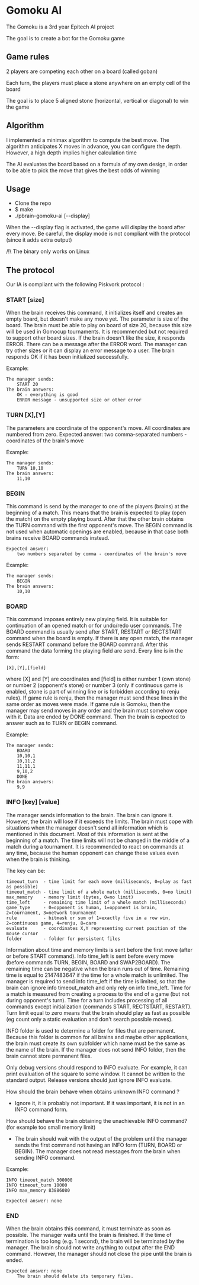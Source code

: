 # Gomoku AI

The Gomoku is a 3rd year Epitech AI project

The goal is to create a bot for the Gomoku game

## Game rules

2 players are competing each other on a board (called goban)

Each turn, the players must place a stone anywhere on an empty cell of the board

The goal is to place 5 aligned stone (horizontal, vertical or diagonal) to win the game

## Algorithm

I implemented a minimax algorithm to compute the best move.
The algorithm anticipates X moves in advance, you can configure the depth.
However, a high depth implies higher calculation time

The AI evaluates the board based on a formula of my own design, in order to be able to pick the move that gives the best odds of winning

## Usage

- Clone the repo
- $ make
- ./pbrain-gomoku-ai [--display]

When the --display flag is activated, the game will display the board after every move.
Be careful, the display mode is not compliant with the protocol (since it adds extra output)

/!\ The binary only works on Linux

## The protocol

Our IA is compliant with the following Piskvork protocol :

### START [size]

When the brain receives this command, it initializes itself and creates an empty board, but doesn't make any move yet. The parameter is size of the board. The brain must be able to play on board of size 20, because this size will be used in Gomocup tournaments. It is recommended but not required to support other board sizes. If the brain doesn't like the size, it responds ERROR. There can be a message after the ERROR word. The manager can try other sizes or it can display an error message to a user. The brain responds OK if it has been initialized successfully.

Example:

    The manager sends:
        START 20
    The brain answers:
        OK - everything is good
        ERROR message - unsupported size or other error

### TURN [X],[Y]

The parameters are coordinate of the opponent's move. All coordinates are numbered from zero.
Expected answer:
 two comma-separated numbers - coordinates of the brain's move

Example:

    The manager sends:
        TURN 10,10
    The brain answers:
        11,10


### BEGIN

This command is send by the manager to one of the players (brains) at the beginning of a match. This means that the brain is expected to play (open the match) on the empty playing board. After that the other brain obtains the TURN command with the first opponent's move. The BEGIN command is not used when automatic openings are enabled, because in that case both brains receive BOARD commands instead.

    Expected answer:
        two numbers separated by comma - coordinates of the brain's move

Example:

    The manager sends:
        BEGIN
    The brain answers:
        10,10

### BOARD

This command imposes entirely new playing field. It is suitable for continuation of an opened match or for undo/redo user commands. The BOARD command is usually send after START, RESTART or RECTSTART command when the board is empty. If there is any open match, the manager sends RESTART command before the BOARD command.
After this command the data forming the playing field are send. Every line is in the form:

    [X],[Y],[field]

where [X] and [Y] are coordinates and [field] is either number 1 (own stone) or number 2 (opponent's stone) or number 3 (only if continuous game is enabled, stone is part of winning line or is forbidden according to renju rules).
If game rule is renju, then the manager must send these lines in the same order as moves were made. If game rule is Gomoku, then the manager may send moves in any order and the brain must somehow cope with it. Data are ended by DONE command. Then the brain is expected to answer such as to TURN or BEGIN command.

Example:

    The manager sends:
        BOARD
        10,10,1
        10,11,2
        11,11,1
        9,10,2
        DONE
    The brain answers:
        9,9

### INFO [key] [value]

The manager sends information to the brain. The brain can ignore it. However, the brain will lose if it exceeds the limits. The brain must cope with situations when the manager doesn't send all information which is mentioned in this document. Most of this information is sent at the beginning of a match. The time limits will not be changed in the middle of a match during a tournament. It is recommended to react on commands at any time, because the human opponent can change these values even when the brain is thinking.

The key can be:

    timeout_turn  - time limit for each move (milliseconds, 0=play as fast as possible)
    timeout_match - time limit of a whole match (milliseconds, 0=no limit)
    max_memory    - memory limit (bytes, 0=no limit)
    time_left     - remaining time limit of a whole match (milliseconds)
    game_type     - 0=opponent is human, 1=opponent is brain, 2=tournament, 3=network tournament
    rule          - bitmask or sum of 1=exactly five in a row win, 2=continuous game, 4=renju, 8=caro
    evaluate      - coordinates X,Y representing current position of the mouse cursor
    folder        - folder for persistent files

Information about time and memory limits is sent before the first move (after or before START command). Info time_left is sent before every move (before commands TURN, BEGIN, BOARD and SWAP2BOARD). The remaining time can be negative when the brain runs out of time. Remaining time is equal to 2147483647 if the time for a whole match is unlimited. The manager is required to send info time_left if the time is limited, so that the brain can ignore info timeout_match and only rely on info time_left.
Time for a match is measured from creating a process to the end of a game (but not during opponent's turn). Time for a turn includes processing of all commands except initialization (commands START, RECTSTART, RESTART). Turn limit equal to zero means that the brain should play as fast as possible (eg count only a static evaluation and don't search possible moves).

INFO folder is used to determine a folder for files that are permanent. Because this folder is common for all brains and maybe other applications, the brain must create its own subfolder which name must be the same as the name of the brain. If the manager does not send INFO folder, then the brain cannot store permanent files.

Only debug versions should respond to INFO evaluate. For example, it can print evaluation of the square to some window. It cannot be written to the standard output. Release versions should just ignore INFO evaluate.

How should the brain behave when obtains unknown INFO command ?
- Ignore it, it is probably not important. If it was important, it is not in an INFO command form.

How should behave the brain obtaining the unachievable INFO command?
(for example too small memory limit)
- The brain should wait with the output of the problem until the manager sends the first command not having an INFO form (TURN, BOARD or BEGIN). The manager does not read messages from the brain when sending INFO command.

Example:

    INFO timeout_match 300000
    INFO timeout_turn 10000
    INFO max_memory 83886080
    
    Expected answer: none

### END

When the brain obtains this command, it must terminate as soon as possible. The manager waits until the brain is finished. If the time of termination is too long (e.g. 1 second), the brain will be terminated by the manager. The brain should not write anything to output after the END command. However, the manager should not close the pipe until the brain is ended.

    Expected answer: none
        The brain should delete its temporary files.
